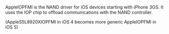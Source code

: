 AppleIOPFMI is the NAND driver for iOS devices starting with iPhone 3GS.
It uses the IOP chip to offload communications with the NAND controller.

(AppleS5L8920XIOPFMI in iOS 4 becomes more generic AppleIOPFMI in iOS 5)
